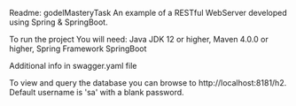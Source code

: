 Readme: godelMasteryTask
An example of a RESTful WebServer developed using Spring & SpringBoot.

To run the project
You will need:
Java JDK 12 or higher,
Maven 4.0.0 or higher,
Spring Framework
SpringBoot

Additional info in swagger.yaml file 

To view and query the database you can browse to http://localhost:8181/h2. Default username is 'sa' with a blank password.
